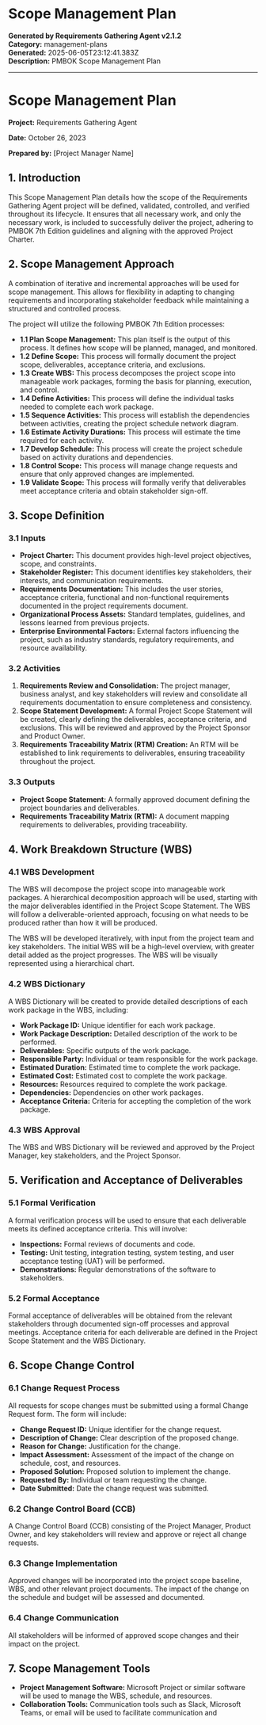 # Scope Management Plan

**Generated by Requirements Gathering Agent v2.1.2**  
**Category:** management-plans  
**Generated:** 2025-06-05T23:12:41.383Z  
**Description:** PMBOK Scope Management Plan

---

# Scope Management Plan

**Project:** Requirements Gathering Agent

**Date:** October 26, 2023

**Prepared by:**  [Project Manager Name]


## 1. Introduction

This Scope Management Plan details how the scope of the Requirements Gathering Agent project will be defined, validated, controlled, and verified throughout its lifecycle.  It ensures that all necessary work, and only the necessary work, is included to successfully deliver the project, adhering to PMBOK 7th Edition guidelines and aligning with the approved Project Charter.

## 2. Scope Management Approach

A combination of iterative and incremental approaches will be used for scope management.  This allows for flexibility in adapting to changing requirements and incorporating stakeholder feedback while maintaining a structured and controlled process.

The project will utilize the following PMBOK 7th Edition processes:

* **1.1 Plan Scope Management:**  This plan itself is the output of this process.  It defines how scope will be planned, managed, and monitored.
* **1.2 Define Scope:**  This process will formally document the project scope, deliverables, acceptance criteria, and exclusions.
* **1.3 Create WBS:**  This process decomposes the project scope into manageable work packages, forming the basis for planning, execution, and control.
* **1.4 Define Activities:** This process will define the individual tasks needed to complete each work package.
* **1.5 Sequence Activities:** This process will establish the dependencies between activities, creating the project schedule network diagram.
* **1.6 Estimate Activity Durations:** This process will estimate the time required for each activity.
* **1.7 Develop Schedule:**  This process will create the project schedule based on activity durations and dependencies.
* **1.8 Control Scope:** This process will manage change requests and ensure that only approved changes are implemented.
* **1.9 Validate Scope:** This process will formally verify that deliverables meet acceptance criteria and obtain stakeholder sign-off.


## 3. Scope Definition

### 3.1 Inputs

* **Project Charter:** This document provides high-level project objectives, scope, and constraints.
* **Stakeholder Register:** This document identifies key stakeholders, their interests, and communication requirements.
* **Requirements Documentation:**  This includes the user stories, acceptance criteria, functional and non-functional requirements documented in the project requirements document.
* **Organizational Process Assets:** Standard templates, guidelines, and lessons learned from previous projects.
* **Enterprise Environmental Factors:** External factors influencing the project, such as industry standards, regulatory requirements, and resource availability.

### 3.2 Activities

1. **Requirements Review and Consolidation:** The project manager, business analyst, and key stakeholders will review and consolidate all requirements documentation to ensure completeness and consistency.
2. **Scope Statement Development:** A formal Project Scope Statement will be created, clearly defining the deliverables, acceptance criteria, and exclusions. This will be reviewed and approved by the Project Sponsor and Product Owner.
3. **Requirements Traceability Matrix (RTM) Creation:** An RTM will be established to link requirements to deliverables, ensuring traceability throughout the project.

### 3.3 Outputs

* **Project Scope Statement:**  A formally approved document defining the project boundaries and deliverables.
* **Requirements Traceability Matrix (RTM):** A document mapping requirements to deliverables, providing traceability.


## 4. Work Breakdown Structure (WBS)

### 4.1 WBS Development

The WBS will decompose the project scope into manageable work packages.  A hierarchical decomposition approach will be used, starting with the major deliverables identified in the Project Scope Statement.  The WBS will follow a deliverable-oriented approach, focusing on what needs to be produced rather than how it will be produced.

The WBS will be developed iteratively, with input from the project team and key stakeholders. The initial WBS will be a high-level overview, with greater detail added as the project progresses.  The WBS will be visually represented using a hierarchical chart.

### 4.2 WBS Dictionary

A WBS Dictionary will be created to provide detailed descriptions of each work package in the WBS, including:

* **Work Package ID:**  Unique identifier for each work package.
* **Work Package Description:**  Detailed description of the work to be performed.
* **Deliverables:**  Specific outputs of the work package.
* **Responsible Party:**  Individual or team responsible for the work package.
* **Estimated Duration:**  Estimated time to complete the work package.
* **Estimated Cost:**  Estimated cost to complete the work package.
* **Resources:**  Resources required to complete the work package.
* **Dependencies:**  Dependencies on other work packages.
* **Acceptance Criteria:**  Criteria for accepting the completion of the work package.

### 4.3 WBS Approval

The WBS and WBS Dictionary will be reviewed and approved by the Project Manager, key stakeholders, and the Project Sponsor.


## 5. Verification and Acceptance of Deliverables

### 5.1 Formal Verification

A formal verification process will be used to ensure that each deliverable meets its defined acceptance criteria.  This will involve:

* **Inspections:** Formal reviews of documents and code.
* **Testing:** Unit testing, integration testing, system testing, and user acceptance testing (UAT) will be performed.
* **Demonstrations:** Regular demonstrations of the software to stakeholders.

### 5.2 Formal Acceptance

Formal acceptance of deliverables will be obtained from the relevant stakeholders through documented sign-off processes and approval meetings.  Acceptance criteria for each deliverable are defined in the Project Scope Statement and the WBS Dictionary.

## 6. Scope Change Control

### 6.1 Change Request Process

All requests for scope changes must be submitted using a formal Change Request form. The form will include:

* **Change Request ID:** Unique identifier for the change request.
* **Description of Change:** Clear description of the proposed change.
* **Reason for Change:** Justification for the change.
* **Impact Assessment:** Assessment of the impact of the change on schedule, cost, and resources.
* **Proposed Solution:**  Proposed solution to implement the change.
* **Requested By:** Individual or team requesting the change.
* **Date Submitted:** Date the change request was submitted.

### 6.2 Change Control Board (CCB)

A Change Control Board (CCB) consisting of the Project Manager, Product Owner, and key stakeholders will review and approve or reject all change requests.

### 6.3 Change Implementation

Approved changes will be incorporated into the project scope baseline, WBS, and other relevant project documents.  The impact of the change on the schedule and budget will be assessed and documented.

### 6.4 Change Communication

All stakeholders will be informed of approved scope changes and their impact on the project.

## 7. Scope Management Tools

* **Project Management Software:**  Microsoft Project or similar software will be used to manage the WBS, schedule, and resources.
* **Collaboration Tools:**  Communication tools such as Slack, Microsoft Teams, or email will be used to facilitate communication and